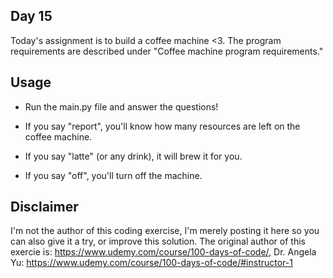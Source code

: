 ## Day 15

Today's assignment is to build a coffee machine <3.
The program requirements are described under "Coffee machine program requirements."


## Usage

* Run the main.py file and answer the questions!

* If you say "report", you'll know how many resources are left on the coffee machine.

* If you say "latte" (or any drink), it will brew it for you.

* If you say "off", you'll turn off the machine.

## Disclaimer

I'm not the author of this coding exercise, I'm merely posting it here so you can also give it a try, or improve this solution. The original author of this exercie is:
https://www.udemy.com/course/100-days-of-code/, Dr. Angela Yu: https://www.udemy.com/course/100-days-of-code/#instructor-1
